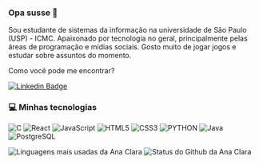### Opa susse 👋

Sou estudante de sistemas da informação na universidade de São Paulo (USP) - ICMC. Apaixonado por tecnologia no geral, principalmente pelas áreas de programação e mídias sociais. Gosto muito de jogar jogos e estudar sobre assuntos do momento.

Como você pode me encontrar?

[![Linkedin Badge](https://img.shields.io/badge/-pedrofazio-blue?style=flat-square&logo=Linkedin&logoColor=white&link=https://www.linkedin.com/in/anaclaraamorimandrade/)](https://www.linkedin.com/in/pedro-fazio-m/)

### 💻 Minhas tecnologias
![C](https://img.shields.io/badge/C-44475a?style=for-the-badge&logo=c&logoColor=white)
![React](https://img.shields.io/badge/React-191970?style=for-the-badge&logo=react&logoColor=61DAFB)
![JavaScript](	https://img.shields.io/badge/JavaScript-FFD700?style=for-the-badge&logo=javascript&logoColor=white)
![HTML5](https://img.shields.io/badge/HTML5-E34F26?style=for-the-badge&logo=html5&logoColor=white)
![CSS3](https://img.shields.io/badge/CSS3-1572B6?style=for-the-badge&logo=css3&logoColor=white)
![PYTHON](https://img.shields.io/badge/Python-3776AB?style=for-the-badge&logo=python&logoColor=white)
![Java](https://img.shields.io/badge/-Java-DC143C?style=for-the-badge&logo=java&logoColor=white)
![PostgreSQL](https://img.shields.io/badge/-PostgreSQL-B0C4DE?styl=for-the-badge&logo=postgreSQL&logoColor=white)

![Linguagens mais usadas da Ana Clara](https://github-readme-stats.vercel.app/api/top-langs/?username=pedro-fazio&theme=dracula&layout=compact&hide_border=true&custom_title=Linguagens%20mais%20usadas&langs_count=6) ![Status do Github da Ana Clara](https://github-readme-stats.vercel.app/api?username=pedro-fazio&theme=dracula&show_icons=true&layout=compact&hide_title=true&hide_rank=true&include_all_commits=true&hide_border=true&count_private=true&disable_animations=true)